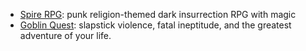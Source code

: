 - [Spire RPG](https://rowanrookanddecard.com/spire-rpg/): punk religion-themed dark insurrection RPG with magic
- [Goblin Quest](https://rowanrookanddecard.com/product/goblin-quest/): slapstick violence, fatal ineptitude, and the greatest adventure of your life.